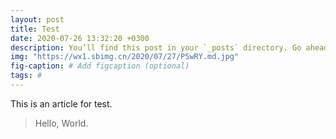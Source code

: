 ```yaml
---
layout: post
title: Test
date: 2020-07-26 13:32:20 +0300
description: You’ll find this post in your `_posts` directory. Go ahead and edit it and re-build the site to see your changes. # Add post description (optional)
img: "https://wx1.sbimg.cn/2020/07/27/P5wRY.md.jpg"
fig-caption: # Add figcaption (optional)
tags: #
---
```


This is an article for test.

>Hello, World.

